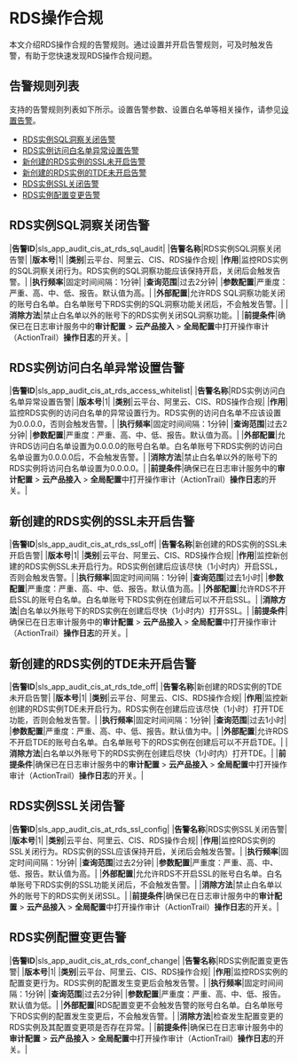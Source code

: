 # RDS操作合规

本文介绍RDS操作合规的告警规则。通过设置并开启告警规则，可及时触发告警，有助于您快速发现RDS操作合规问题。

## 告警规则列表

支持的告警规则列表如下所示。设置告警参数、设置白名单等相关操作，请参见[设置告警](/intl.zh-CN/应用中心（App）/日志审计服务/告警/设置告警.md)。

-   [RDS实例SQL洞察关闭告警](#section_73j_8io_kq4)
-   [RDS实例访问白名单异常设置告警](#section_iq5_q2p_tbv)
-   [新创建的RDS实例的SSL未开启告警](#section_6rz_9ae_vgm)
-   [新创建的RDS实例的TDE未开启告警](#section_xna_e9n_gcl)
-   [RDS实例SSL关闭告警](#section_gpw_yin_o2t)
-   [RDS实例配置变更告警](#section_0qw_4rr_ep4)

## RDS实例SQL洞察关闭告警

|**告警ID**|sls\_app\_audit\_cis\_at\_rds\_sql\_audit|
|**告警名称**|RDS实例SQL洞察关闭告警|
|**版本号**|1|
|**类别**|云平台、阿里云、CIS、RDS操作合规|
|**作用**|监控RDS实例的SQL洞察关闭行为。RDS实例的SQL洞察功能应该保持开启，关闭后会触发告警。|
|**执行频率**|固定时间间隔：1分钟|
|**查询范围**|过去2分钟|
|**参数配置**|严重度：严重、高、中、低、报告。默认值为高。|
|**外部配置**|允许RDS SQL洞察功能关闭的账号白名单。白名单账号下RDS实例的SQL洞察功能关闭后，不会触发告警。|
|**消除方法**|禁止白名单以外的账号下的RDS实例关闭SQL洞察功能。|
|**前提条件**|确保已在日志审计服务中的**审计配置** \> **云产品接入** \> **全局配置**中打开操作审计（ActionTrail）**操作日志**的开关。|

## RDS实例访问白名单异常设置告警

|**告警ID**|sls\_app\_audit\_cis\_at\_rds\_access\_whitelist|
|**告警名称**|RDS实例访问白名单异常设置告警|
|**版本号**|1|
|**类别**|云平台、阿里云、CIS、RDS操作合规|
|**作用**|监控RDS实例的访问白名单的异常设置行为。RDS实例的访问白名单不应该设置为0.0.0.0，否则会触发告警。|
|**执行频率**|固定时间间隔：1分钟|
|**查询范围**|过去2分钟|
|**参数配置**|严重度：严重、高、中、低、报告。默认值为高。|
|**外部配置**|允许RDS访问白名单设置为0.0.0.0的账号白名单。白名单账号下RDS实例的访问白名单设置为0.0.0.0后，不会触发告警。|
|**消除方法**|禁止白名单以外的账号下的RDS实例将访问白名单设置为0.0.0.0。|
|**前提条件**|确保已在日志审计服务中的**审计配置** \> **云产品接入** \> **全局配置**中打开操作审计（ActionTrail）**操作日志**的开关。|

## 新创建的RDS实例的SSL未开启告警

|**告警ID**|sls\_app\_audit\_cis\_at\_rds\_ssl\_off|
|**告警名称**|新创建的RDS实例的SSL未开启告警|
|**版本号**|1|
|**类别**|云平台、阿里云、CIS、RDS操作合规|
|**作用**|监控新创建的RDS实例SSL未开启行为。RDS实例创建后应该尽快（1小时内）开启SSL，否则会触发告警。|
|**执行频率**|固定时间间隔：1分钟|
|**查询范围**|过去1小时|
|**参数配置**|严重度：严重、高、中、低、报告。默认值为高。|
|**外部配置**|允许RDS不开启SSL的账号白名单。白名单账号下RDS实例在创建后可以不开启SSL。|
|**消除方法**|白名单以外账号下的RDS实例在创建后尽快（1小时内）打开SSL。|
|**前提条件**|确保已在日志审计服务中的**审计配置** \> **云产品接入** \> **全局配置**中打开操作审计（ActionTrail）**操作日志**的开关。|

## 新创建的RDS实例的TDE未开启告警

|**告警ID**|sls\_app\_audit\_cis\_at\_rds\_tde\_off|
|**告警名称**|新创建的RDS实例的TDE未开启告警|
|**版本号**|1|
|**类别**|云平台、阿里云、CIS、RDS操作合规|
|**作用**|监控新创建的RDS实例TDE未开启行为。RDS实例在创建后应该尽快（1小时）打开TDE功能，否则会触发告警。|
|**执行频率**|固定时间间隔：1分钟|
|**查询范围**|过去1小时|
|**参数配置**|严重度：严重、高、中、低、报告。默认值为中。|
|**外部配置**|允许RDS不开启TDE的账号白名单。白名单账号下的RDS实例在创建后可以不开启TDE。|
|**消除方法**|白名单以外账号下的RDS实例在创建后尽快（1小时内）打开TDE。|
|**前提条件**|确保已在日志审计服务中的**审计配置** \> **云产品接入** \> **全局配置**中打开操作审计（ActionTrail）**操作日志**的开关。|

## RDS实例SSL关闭告警

|**告警ID**|sls\_app\_audit\_cis\_at\_rds\_ssl\_config|
|**告警名称**|RDS实例SSL关闭告警|
|**版本号**|1|
|**类别**|云平台、阿里云、CIS、RDS操作合规|
|**作用**|监控RDS实例的SSL关闭行为。RDS实例的SSL应该保持开启，关闭后会触发告警。|
|**执行频率**|固定时间间隔：1分钟|
|**查询范围**|过去2分钟|
|**参数配置**|严重度：严重、高、中、低、报告。默认值为高。|
|**外部配置**|允允许RDS不开启SSL的账号白名单。白名单账号下RDS实例的SSL功能关闭后，不会触发告警。|
|**消除方法**|禁止白名单以外的账号下的RDS实例关闭SSL。|
|**前提条件**|确保已在日志审计服务中的**审计配置** \> **云产品接入** \> **全局配置**中打开操作审计（ActionTrail）**操作日志**的开关。|

## RDS实例配置变更告警

|**告警ID**|sls\_app\_audit\_cis\_at\_rds\_conf\_change|
|**告警名称**|RDS实例配置变更告警|
|**版本号**|1|
|**类别**|云平台、阿里云、CIS、RDS操作合规|
|**作用**|监控RDS实例的配置变更行为。RDS实例的配置发生变更后会触发告警。|
|**执行频率**|固定时间间隔：1分钟|
|**查询范围**|过去2分钟|
|**参数配置**|严重度：严重、高、中、低、报告。默认值为低。|
|**外部配置**|RDS配置变更不会触发告警的账号白名单。白名单账号下RDS实例的配置发生变更后，不会触发告警。|
|**消除方法**|检查发生配置变更的RDS实例及其配置变更项是否存在异常。|
|**前提条件**|确保已在日志审计服务中的**审计配置** \> **云产品接入** \> **全局配置**中打开操作审计（ActionTrail）**操作日志**的开关。|

